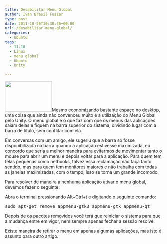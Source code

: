 ```yaml
---
title: Desabilitar Menu Global
author: Ivan Brasil Fuzzer
type: post
date: 2011-10-26T10:30:36+00:00
url: /desabilitar-menu-global/
categories:
  - Ubuntu
tags:
  - 11.10
  - Linux
  - menu global
  - Ubuntu
  - Unity

---
```

[<img class="alignleft size-thumbnail wp-image-2818" title="Captura de tela em 2011-10-26 08:19:35" src="http://www.ubuntero.com.br/wp-content/uploads/2011/10/Captura-de-tela-em-2011-10-26-081935-150x97.png" alt="" width="150" height="97" />][1]Mesmo economizando bastante espaço no desktop, uma coisa que ainda não convenceu muito é a utilização do Menu Global pelo Unity. O menu global é o que faz com que os menus das aplicações saiam delas e fiquem na barra superior do sistema, dividindo lugar com a barra de título, sem conflitar com ela.

Em conversas com um amigo, ele sugeriu que a barra só fosse disponibilizada na barra quando a aplicação estivesse maximizada, eu concordo que seria a melhor maneira para evitarmos de movimentar tanto o mouse para abrir um menu e depois voltar para a aplicação. Para quem tem telas pequenas como netbooks, talvez essa reclamação não faça tanto sentido, mas para quem tem monitores maiores e não trabalha com todas as janelas maximizadas, com o tempo, isso se torna um grande incomodo.

Para resolver de maneira a nenhuma aplicação ativar o menu global, devemos fazer o seguinte:

Abra o terminal pressionando Alt+Ctrl+t e digitando o seguinte comando:

<pre class="brush:shell">sudo apt-get remove appmenu-gtk3 appmenu-gtk appmenu-qt</pre>

Depois de os pacotes removidos você terá que reiniciar o sistema para que a mudança entre em vigor, nem sempre apenas fechar a sessão resolve.

Existe maneira de retirar o menu em apenas algumas aplicações, mas isto é assunto para outro artigo.

 [1]: http://www.ubuntero.com.br/wp-content/uploads/2011/10/Captura-de-tela-em-2011-10-26-081935.png